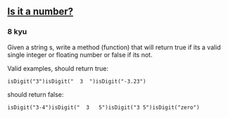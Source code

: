<h2><a href=https://www.codewars.com/kata/57126304cdbf63c6770012bd/train/javascript target="_blank">Is it a number?</a></h2><h3>8 kyu</h3><p>Given a string s, write a method (function) that will return true if its a valid single integer or floating number or false if its not.</p><p>Valid examples, should return true:</p><pre><code class="language-javascript"><span class="cm-variable">isDigit</span>(<span class="cm-string">"3"</span>)<span class="cm-variable">isDigit</span>(<span class="cm-string">"  3  "</span>)<span class="cm-variable">isDigit</span>(<span class="cm-string">"-3.23"</span>)</code></pre><p>should return false:</p><pre><code class="language-javascript"><span class="cm-variable">isDigit</span>(<span class="cm-string">"3-4"</span>)<span class="cm-variable">isDigit</span>(<span class="cm-string">"  3   5"</span>)<span class="cm-variable">isDigit</span>(<span class="cm-string">"3 5"</span>)<span class="cm-variable">isDigit</span>(<span class="cm-string">"zero"</span>)</code></pre>